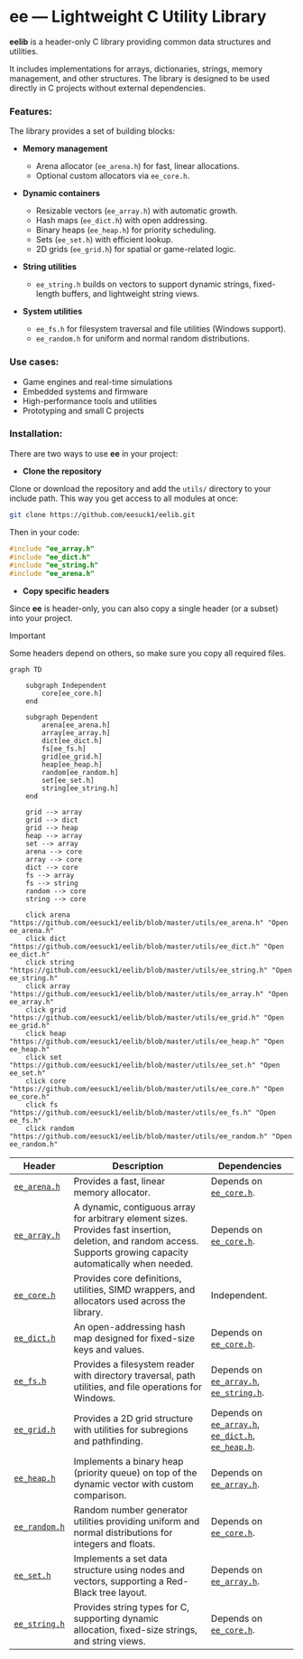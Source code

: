 # ee — Lightweight C Utility Library

**eelib** is a header-only C library providing common data structures and utilities. 

It includes implementations for arrays, dictionaries, strings, memory management, and other structures. The library is designed to be used directly in C projects without external dependencies.

### **Features**:
The library provides a set of building blocks:

- **Memory management**

    - Arena allocator (```ee_arena.h```) for fast, linear allocations.
    - Optional custom allocators via ```ee_core.h```.

- **Dynamic containers**

    - Resizable vectors (```ee_array.h```) with automatic growth.
    - Hash maps (```ee_dict.h```) with open addressing.
    - Binary heaps (```ee_heap.h```) for priority scheduling.
    - Sets (```ee_set.h```) with efficient lookup.
    - 2D grids (```ee_grid.h```) for spatial or game-related logic.
      
- **String utilities**

    - ```ee_string.h``` builds on vectors to support dynamic strings, fixed-length buffers, and lightweight string views.
      
- **System utilities**

    - ```ee_fs.h``` for filesystem traversal and file utilities (Windows support).
    - ```ee_random.h``` for uniform and normal random distributions.  

### **Use cases**:  
- Game engines and real-time simulations  
- Embedded systems and firmware  
- High-performance tools and utilities  
- Prototyping and small C projects

### **Installation**:

There are two ways to use **ee** in your project:

- **Clone the repository**

Clone or download the repository and add the ```utils/``` directory to your include path.
This way you get access to all modules at once:

```bash
git clone https://github.com/eesuck1/eelib.git
```

Then in your code:

```c
#include "ee_array.h"
#include "ee_dict.h"
#include "ee_string.h"
#include "ee_arena.h"
```

- **Copy specific headers**

Since **ee** is header-only, you can also copy a single header (or a subset) into your project.

> [!IMPORTANT]  
> Some headers depend on others, so make sure you copy all required files.

```mermaid
graph TD

    subgraph Independent
        core[ee_core.h]
    end

    subgraph Dependent
        arena[ee_arena.h]
        array[ee_array.h]
        dict[ee_dict.h]
        fs[ee_fs.h]
        grid[ee_grid.h]
        heap[ee_heap.h]
        random[ee_random.h]
        set[ee_set.h]
        string[ee_string.h]
    end

    grid --> array
    grid --> dict
    grid --> heap
    heap --> array
    set --> array
    arena --> core
    array --> core
    dict --> core
    fs --> array
    fs --> string
    random --> core
    string --> core

    click arena "https://github.com/eesuck1/eelib/blob/master/utils/ee_arena.h" "Open ee_arena.h"
    click dict "https://github.com/eesuck1/eelib/blob/master/utils/ee_dict.h" "Open ee_dict.h"
    click string "https://github.com/eesuck1/eelib/blob/master/utils/ee_string.h" "Open ee_string.h"
    click array "https://github.com/eesuck1/eelib/blob/master/utils/ee_array.h" "Open ee_array.h"
    click grid "https://github.com/eesuck1/eelib/blob/master/utils/ee_grid.h" "Open ee_grid.h"
    click heap "https://github.com/eesuck1/eelib/blob/master/utils/ee_heap.h" "Open ee_heap.h"
    click set "https://github.com/eesuck1/eelib/blob/master/utils/ee_set.h" "Open ee_set.h"
    click core "https://github.com/eesuck1/eelib/blob/master/utils/ee_core.h" "Open ee_core.h"
    click fs "https://github.com/eesuck1/eelib/blob/master/utils/ee_fs.h" "Open ee_fs.h"
    click random "https://github.com/eesuck1/eelib/blob/master/utils/ee_random.h" "Open ee_random.h"

```

| Header        | Description                                                                                       | Dependencies                          |
|---------------|---------------------------------------------------------------------------------------------------|---------------------------------------|
| [`ee_arena.h`](https://github.com/eesuck1/eelib/blob/master/utils/ee_arena.h)  | Provides a fast, linear memory allocator.                                                         | Depends on [`ee_core.h`](https://github.com/eesuck1/eelib/blob/master/utils/ee_core.h). |
| [`ee_array.h`](https://github.com/eesuck1/eelib/blob/master/utils/ee_array.h)  | A dynamic, contiguous array for arbitrary element sizes. Provides fast insertion, deletion, and random access. Supports growing capacity automatically when needed. | Depends on [`ee_core.h`](https://github.com/eesuck1/eelib/blob/master/utils/ee_core.h). |
| [`ee_core.h`](https://github.com/eesuck1/eelib/blob/master/utils/ee_core.h)  | Provides core definitions, utilities, SIMD wrappers, and allocators used across the library. | Independent. |
| [`ee_dict.h`](https://github.com/eesuck1/eelib/blob/master/utils/ee_dict.h)   | An open-addressing hash map designed for fixed-size keys and values.                              | Depends on [`ee_core.h`](https://github.com/eesuck1/eelib/blob/master/utils/ee_core.h). |
| [`ee_fs.h`](https://github.com/eesuck1/eelib/blob/master/utils/ee_fs.h)  | Provides a filesystem reader with directory traversal, path utilities, and file operations for Windows. | Depends on [`ee_array.h`](https://github.com/eesuck1/eelib/blob/master/utils/ee_array.h), [`ee_string.h`](https://github.com/eesuck1/eelib/blob/master/utils/ee_string.h). |
| [`ee_grid.h`](https://github.com/eesuck1/eelib/blob/master/utils/ee_grid.h)   | Provides a 2D grid structure with utilities for subregions and pathfinding.                        | Depends on [`ee_array.h`](https://github.com/eesuck1/eelib/blob/master/utils/ee_array.h), [`ee_dict.h`](https://github.com/eesuck1/eelib/blob/master/utils/ee_dict.h), [`ee_heap.h`](https://github.com/eesuck1/eelib/blob/master/utils/ee_heap.h). |
| [`ee_heap.h`](https://github.com/eesuck1/eelib/blob/master/utils/ee_heap.h)   | Implements a binary heap (priority queue) on top of the dynamic vector with custom comparison.     | Depends on [`ee_array.h`](https://github.com/eesuck1/eelib/blob/master/utils/ee_array.h). |
| [`ee_random.h`](https://github.com/eesuck1/eelib/blob/master/utils/ee_random.h)  | Random number generator utilities providing uniform and normal distributions for integers and floats. | Depends on [`ee_core.h`](https://github.com/eesuck1/eelib/blob/master/utils/ee_core.h). |
| [`ee_set.h`](https://github.com/eesuck1/eelib/blob/master/utils/ee_set.h)    | Implements a set data structure using nodes and vectors, supporting a Red-Black tree layout.       | Depends on [`ee_array.h`](https://github.com/eesuck1/eelib/blob/master/utils/ee_array.h). |
| [`ee_string.h`](https://github.com/eesuck1/eelib/blob/master/utils/ee_string.h) | Provides string types for C, supporting dynamic allocation, fixed-size strings, and string views. | Depends on [`ee_core.h`](https://github.com/eesuck1/eelib/blob/master/utils/ee_core.h). |

